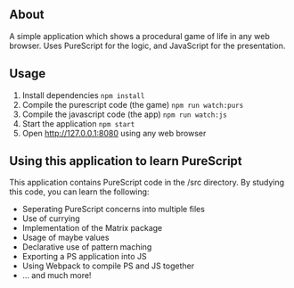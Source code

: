 ## About

A simple application which shows a procedural game of life in any web browser. Uses PureScript for the logic, and JavaScript for the presentation.

## Usage
1. Install dependencies `npm install`
2. Compile the purescript code (the game) `npm run watch:purs`
3. Compile the javascript code (the app) `npm run watch:js`
4. Start the application `npm start`
5. Open http://127.0.0.1:8080 using any web browser

## Using this application to learn PureScript

This application contains PureScript code in the /src directory. By studying this code, you can learn the following:

- Seperating PureScript concerns into multiple files
- Use of currying
- Implementation of the Matrix package
- Usage of maybe values
- Declarative use of pattern maching
- Exporting a PS application into JS
- Using Webpack to compile PS and JS together
- ... and much more!